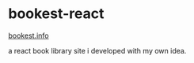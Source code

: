 # bookest-react

[bookest.info](https://bookest.info/)

a react book library site i developed with my own idea.
